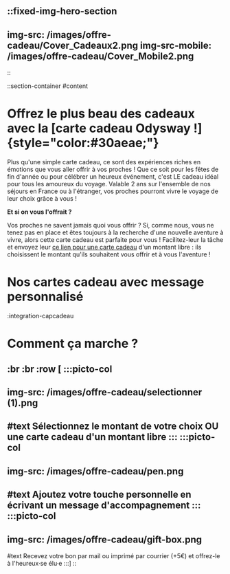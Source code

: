 ::fixed-img-hero-section
---
img-src: /images/offre-cadeau/Cover_Cadeaux2.png
img-src-mobile: /images/offre-cadeau/Cover_Mobile2.png
---
::

::section-container
#content
# **Offrez le plus beau des cadeaux avec la** [**carte cadeau Odysway !**]{style="color:#30aeae;"}

Plus qu'une simple carte cadeau, ce sont des expériences riches en émotions que vous aller offrir à vos proches ! Que ce soit pour les fêtes de fin d'année ou pour célébrer un heureux événement, c'est LE cadeau idéal pour tous les amoureux du voyage. Valable 2 ans sur l'ensemble de nos séjours en France ou à l'étranger, vos proches pourront vivre le voyage de leur choix grâce à vous !

**Et si on vous l'offrait ?**

Vos proches ne savent jamais quoi vous offrir ? Si, comme nous, vous ne tenez pas en place et êtes toujours à la recherche d'une nouvelle aventure à vivre, alors cette carte cadeau est parfaite pour vous ! Facilitez-leur la tâche et envoyez leur [ce lien pour une carte cadeau](https://www.capcadeau.com/odysway/carte-cadeau-pour-un-sejour-en-immersion-2) d'un montant libre : ils choisissent le montant qu'ils souhaitent vous offrir et à vous l'aventure !

# Nos cartes cadeau avec message personnalisé

:integration-capcadeau

# Comment ça marche ?

## :br :br :row \[ :::picto-col

## img-src: /images/offre-cadeau/selectionner (1).png

\#text
Sélectionnez le montant de votre choix OU une carte cadeau d'un montant libre
\::: :::picto-col
-----------------

## img-src: /images/offre-cadeau/pen.png

\#text
Ajoutez votre touche personnelle en écrivant un message d'accompagnement
\::: :::picto-col
-----------------

## img-src: /images/offre-cadeau/gift-box.png

\#text
Recevez votre bon par mail ou imprimé par courrier (+5€) et offrez-le à l'heureux·se élu·e
\:::]
::
